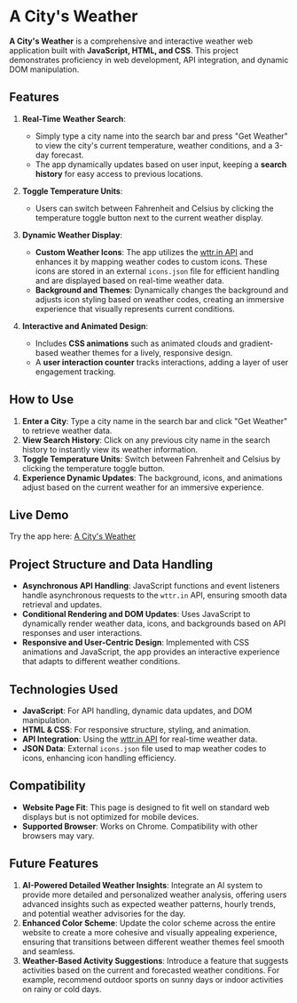 # A City's Weather

**A City's Weather** is a comprehensive and interactive weather web application built with **JavaScript, HTML, and CSS**. This project demonstrates proficiency in web development, API integration, and dynamic DOM manipulation.

## Features

1. **Real-Time Weather Search**:
   - Simply type a city name into the search bar and press "Get Weather" to view the city's current temperature, weather conditions, and a 3-day forecast.
   - The app dynamically updates based on user input, keeping a **search history** for easy access to previous locations.

2. **Toggle Temperature Units**:
   - Users can switch between Fahrenheit and Celsius by clicking the temperature toggle button next to the current weather display.

3. **Dynamic Weather Display**:
   - **Custom Weather Icons**: The app utilizes the [wttr.in API](https://github.com/chubin/wttr.in) and enhances it by mapping weather codes to custom icons. These icons are stored in an external `icons.json` file for efficient handling and are displayed based on real-time weather data.
   - **Background and Themes**: Dynamically changes the background and adjusts icon styling based on weather codes, creating an immersive experience that visually represents current conditions.

4. **Interactive and Animated Design**:
   - Includes **CSS animations** such as animated clouds and gradient-based weather themes for a lively, responsive design.
   - A **user interaction counter** tracks interactions, adding a layer of user engagement tracking.

## How to Use

1. **Enter a City**: Type a city name in the search bar and click "Get Weather" to retrieve weather data.
2. **View Search History**: Click on any previous city name in the search history to instantly view its weather information.
3. **Toggle Temperature Units**: Switch between Fahrenheit and Celsius by clicking the temperature toggle button.
4. **Experience Dynamic Updates**: The background, icons, and animations adjust based on the current weather for an immersive experience.


## Live Demo

Try the app here: [A City's Weather](https://antunishdpursuit.github.io/project-weather-app/)

## Project Structure and Data Handling

- **Asynchronous API Handling**: JavaScript functions and event listeners handle asynchronous requests to the `wttr.in` API, ensuring smooth data retrieval and updates.
- **Conditional Rendering and DOM Updates**: Uses JavaScript to dynamically render weather data, icons, and backgrounds based on API responses and user interactions.
- **Responsive and User-Centric Design**: Implemented with CSS animations and JavaScript, the app provides an interactive experience that adapts to different weather conditions.

## Technologies Used

- **JavaScript**: For API handling, dynamic data updates, and DOM manipulation.
- **HTML & CSS**: For responsive structure, styling, and animation.
- **API Integration**: Using the [wttr.in API](https://github.com/chubin/wttr.in) for real-time weather data.
- **JSON Data**: External `icons.json` file used to map weather codes to icons, enhancing icon handling efficiency.

## Compatibility

- **Website Page Fit**: This page is designed to fit well on standard web displays but is not optimized for mobile devices.
- **Supported Browser**: Works on Chrome. Compatibility with other browsers may vary.

## Future Features

1. **AI-Powered Detailed Weather Insights**: Integrate an AI system to provide more detailed and personalized weather analysis, offering users advanced insights such as expected weather patterns, hourly trends, and potential weather advisories for the day.
2. **Enhanced Color Scheme**: Update the color scheme across the entire website to create a more cohesive and visually appealing experience, ensuring that transitions between different weather themes feel smooth and seamless.
3. **Weather-Based Activity Suggestions**: Introduce a feature that suggests activities based on the current and forecasted weather conditions. For example, recommend outdoor sports on sunny days or indoor activities on rainy or cold days.


